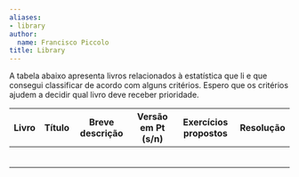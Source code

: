 ```yaml
---
aliases:
- library
author:
  name: Francisco Piccolo
title: Library
---
```


A tabela abaixo apresenta livros relacionados à estatística que li e que consegui classificar de acordo com alguns critérios. Espero que os critérios ajudem a decidir qual livro deve receber prioridade.

|Livro              |Título               |Breve descrição                   |Versão em Pt (s/n) |Exercícios propostos  |Resolução  |
|-------------------|---------------------|----------------------------------|-------------------|----------------------|-----------|
|||||||
|||||||
|||||||
|||||||
|||||||
|||||||

